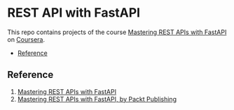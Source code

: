 # REST API with FastAPI <!-- omit in toc -->

This repo contains projects of the course [Mastering REST APIs with FastAPI](https://www.coursera.org/learn/packt-mastering-rest-apis-with-fastapi-1xeea/home) on [Coursera](https://www.coursera.org).

- [Reference](#reference)

## Reference

1. [Mastering REST APIs with FastAPI](https://www.coursera.org/learn/packt-mastering-rest-apis-with-fastapi-1xeea/)
2. [Mastering REST APIs with FastAPI, by Packt Publishing](https://github.com/vuanhtuan1012/Mastering-REST-APIs-with-FastAPI)
